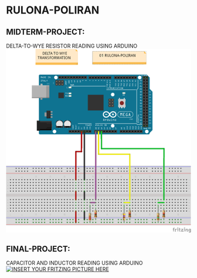 # RULONA-POLIRAN
## MIDTERM-PROJECT:
DELTA-TO-WYE RESISTOR READING USING ARDUINO
<br>
[![INSERT YOUR FRITZING PICTURE HERE](MIDTERM-PROJECT.png)]()


## FINAL-PROJECT:
CAPACITOR AND INDUCTOR READING USING ARDUINO
<br>
[![INSERT YOUR FRITZING PICTURE HERE](FINAL-PROJECT_CAP.pngFINAL-PROJECT_IND.png)]()
